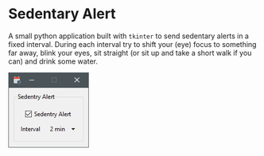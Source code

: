 # Sedentary Alert
A small python application built with `tkinter` to send sedentary alerts in a fixed interval. During each interval try to shift your (eye) focus to something far away, blink your eyes, sit straight (or sit up and take a short walk if you can) and drink some water.

![Preview](preview.png)